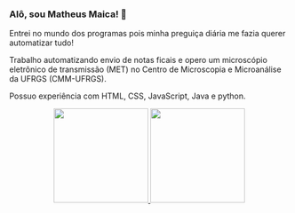 ### Alô, sou Matheus Maica! 👋

Entrei no mundo dos programas pois minha preguiça diária me fazia querer automatizar tudo!

Trabalho automatizando envio de notas ficais e opero um microscópio eletrônico de transmissão (MET) no Centro de Microscopia e Microanálise da UFRGS (CMM-UFRGS).

Possuo experiência com HTML, CSS, JavaScript, Java e python.

<div align="center">
  <a href="https://github.com/maicatheus">
  <img height="170em" src="https://github-readme-stats.vercel.app/api?username=maicatheus&show_icons=true&theme=dark&include_all_commits=true&count_private=true"/>
  <img height="170em" src="https://github-readme-stats.vercel.app/api/top-langs/?username=maicatheus&layout=compact&langs_count=7&theme=dark"/>
</div>


